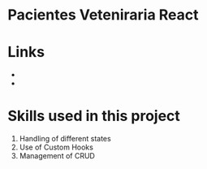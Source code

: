 # Pacientes Veteniraria React

# Links 

* 
* 

# Skills used in this project

1. Handling of different states
2. Use of Custom Hooks
3. Management of CRUD


